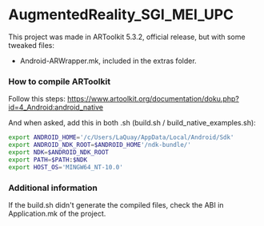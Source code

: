 # AugmentedReality_SGI_MEI_UPC

This project was made in ARToolkit 5.3.2, official release, but with some tweaked files:

- Android-ARWrapper.mk, included in the extras folder.

### How to compile ARToolkit

Follow this steps: https://www.artoolkit.org/documentation/doku.php?id=4_Android:android_native

And when asked, add this in both .sh (build.sh / build_native_examples.sh):

```bash
export ANDROID_HOME='/c/Users/LaQuay/AppData/Local/Android/Sdk'
export ANDROID_NDK_ROOT=$ANDROID_HOME'/ndk-bundle/'
export NDK=$ANDROID_NDK_ROOT
export PATH=$PATH:$NDK
export HOST_OS='MINGW64_NT-10.0'
```

### Additional information

If the build.sh didn't generate the compiled files, check the ABI in Application.mk of the project.
